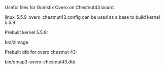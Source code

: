 Useful files for Gumstix Overo on Chestnut43 board.

linux_5.5.9_overo_chestnut43.config can be used as a base to build kernel 5.5.9

Prebuilt kernel 5.5.9:

bin/zImage

Prebuilt dtb for overo chestnut 43:

bin/omap3-overo-chestnut43.dtb


